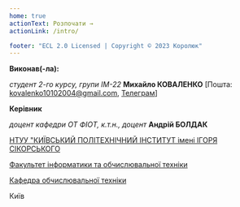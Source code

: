 ```yaml
---
home: true
actionText: Розпочати →
actionLink: /intro/

footer: "ECL 2.0 Licensed | Copyright © 2023 Королюк"
---
```



**Виконав(-ла):** 

*студент 2-го курсу, групи ІМ-22*<span padding-right:5em></span> **Михайло КОВАЛЕНКО** [Пошта: kovalenko10102004@gmail.com, <a href="https://t.me/merrymike">Телеграм</a>]

**Керівник**

*доцент кафедри ОТ ФІОТ, к.т.н., доцент*<span padding-right:5em></span> **Андрій БОЛДАК** 

[НТУУ "КИЇВСЬКИЙ ПОЛІТЕХНІЧНИЙ ІНСТИТУТ імені ІГОРЯ СІКОРСЬКОГО](https://kpi.ua/)

[Факультет інформатики та обчислювальної техніки](https://fiot.kpi.ua/)

[Кафедра обчислювальної техніки](https://comsys.kpi.ua/)

Київ
